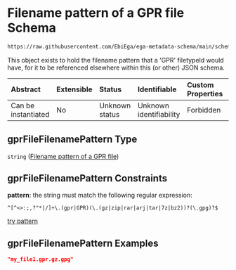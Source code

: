 # Filename pattern of a GPR file Schema

```txt
https://raw.githubusercontent.com/EbiEga/ega-metadata-schema/main/schemas/EGA.common-definitions.json#/definitions/gprFileFilenamePattern
```

This object exists to hold the filename pattern that a 'GPR' filetypeId would have, for it to be referenced elsewhere within this (or other) JSON schema.

| Abstract            | Extensible | Status         | Identifiable            | Custom Properties | Additional Properties | Access Restrictions | Defined In                                                                                           |
| :------------------ | :--------- | :------------- | :---------------------- | :---------------- | :-------------------- | :------------------ | :--------------------------------------------------------------------------------------------------- |
| Can be instantiated | No         | Unknown status | Unknown identifiability | Forbidden         | Allowed               | none                | [EGA.common-definitions.json\*](../../../schemas/EGA.common-definitions.json "open original schema") |

## gprFileFilenamePattern Type

`string` ([Filename pattern of a GPR file](ega-12-definitions-filename-pattern-of-a-gpr-file.md))

## gprFileFilenamePattern Constraints

**pattern**: the string must match the following regular expression:&#x20;

```regexp
^[^<>:;,?"*|/]+\.(gpr|GPR)(\.(gz|zip|rar|arj|tar|7z|bz2))?(\.gpg)?$
```

[try pattern](https://regexr.com/?expression=%5E%5B%5E%3C%3E%3A%3B%2C%3F%22*%7C%2F%5D%2B%5C.\(gpr%7CGPR\)\(%5C.\(gz%7Czip%7Crar%7Carj%7Ctar%7C7z%7Cbz2\)\)%3F\(%5C.gpg\)%3F%24 "try regular expression with regexr.com")

## gprFileFilenamePattern Examples

```json
"my_file1.gpr.gz.gpg"
```
